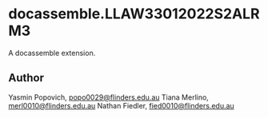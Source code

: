 # docassemble.LLAW33012022S2ALRM3

A docassemble extension.

## Author

Yasmin Popovich, popo0029@flinders.edu.au
Tiana Merlino, merl0010@flinders.edu.au
Nathan Fiedler, fied0010@flinders.edu.au